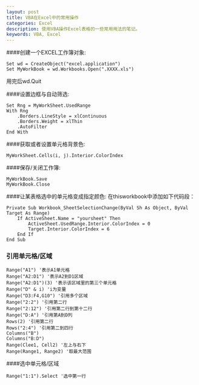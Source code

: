 ```yaml
---
layout: post
title: VBA在Excel中的常用操作
categories: Excel
description: 使用VBA操作Excel表格的一些常用用法的笔记。
keywords: VBA, Excel
---
```


####创建一个EXCEL工作簿对象:  

```vbnet
Set wd = CreateObject("excel.application")  
Set MyWorkBook = wd.Workbooks.Open(".XXXX.xls")  
```

用完后wd.Quit

####设置边框与自动筛选:  

```vbnet
Set Rng = MyWorkSheet.UsedRange  
With Rng  
    .Borders.LineStyle = xlContinuous  
    .Borders.Weight = xlThin  
    .AutoFilter  
End With  
```

####获取或者设置单元格背景色:  

```vbnet
MyWorkSheet.Cells(i, j).Interior.ColorIndex  
```
 
####保存/关闭工作簿:

```vbnet
MyWorkBook.Save  
MyWorkBook.Close  
```

####让某表格选中的单元格变成指定颜色:
在thisworkbook中添加如下代码段：

```vbnet
Private Sub Workbook_SheetSelectionChange(ByVal Sh As Object, ByVal Target As Range)
    If ActiveSheet.Name = "yoursheet" Then
        ActiveSheet.UsedRange.Interior.ColorIndex = 0
        Target.Interior.ColorIndex = 6
    End If
End Sub
```

### 引用单元格/区域

```vbnet
Range("A1") '表示A1单元格
Range("A2:D1") '表示A2到D1区域
Range("A2:D1")(3) '表示该区域里的第三个单元格
Range("D" & i) 'i为变量
Range("D3:F4,G10") '引用多个区域
Range("2:2") '引用第二行
Range("2:12") '引用第二行到第十二行
Range("D:A") '引用第A到D列
Rows(2) '引用第二行
Rows("2:4") '引用第二到四行
Columns("B")
Columns("B:D")
Range(Clee1, Cell2) '左上与右下
Range(Range1, Range2) '取最大范围
```

####选中单元格/区域

```vbnet
Range("1:1").Select '选中第一行
```
